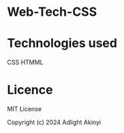 # Web-Tech-CSS

# Technologies used 
CSS
HTMML

# Licence
MIT License

Copyright (c) 2024 Adlight  Akinyi